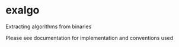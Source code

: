 exalgo
======

Extracting algorithms from binaries

Please see documentation for implementation and conventions used